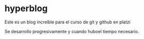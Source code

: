 # hyperblog
Este es un blog increíble para el curso de git y github en platzi

Se desarrollo progresivamente y cuando huboel tiempo necesario.
